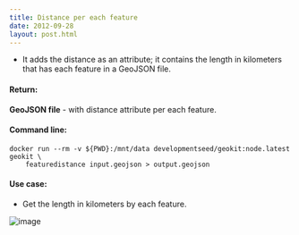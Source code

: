 ```yaml
---
title: Distance per each feature
date: 2012-09-28
layout: post.html
---
```


- It adds the distance as an attribute; it contains the length in kilometers that has each feature in a GeoJSON file.

#### Return:

**GeoJSON file** - with distance attribute per each feature.

#### Command line:

```
docker run --rm -v ${PWD}:/mnt/data developmentseed/geokit:node.latest geokit \
    featuredistance input.geojson > output.geojson
```

#### Use case:

- Get the length in kilometers by each feature.

![image](https://user-images.githubusercontent.com/19536044/129275038-9e282133-e992-4e26-bc87-f09ce3b3092f.png)
